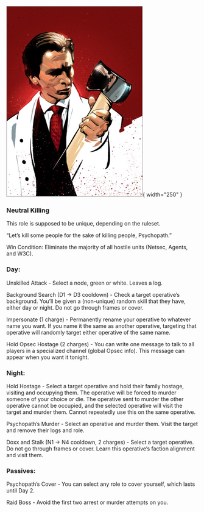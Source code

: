 ![psychopath.png](Images/psychopath.png){ width="250" }

### **Neutral Killing**

This role is supposed to be unique, depending on the ruleset.

“Let’s kill some people for the sake of killing people, Psychopath.”

Win Condition: Eliminate the majority of all hostile units (Netsec, Agents, and W3C).

### **Day:**

Unskilled Attack - Select a node, green or white. Leaves a log.

Background Search (D1 -> D3 cooldown) - Check a target operative’s background. You’ll be given a (non-unique) random skill that they have, either day or night. Do not go through frames or cover.

Impersonate (1 charge) - Permanently rename your operative to whatever name you want. If you name it the same as another operative, targeting that operative will randomly target either operative of the same name.

Hold Opsec Hostage (2 charges) - You can write one message to talk to all players in a specialized channel (global Opsec info). This message can appear when you want it tonight.

### **Night:**

Hold Hostage - Select a target operative and hold their family hostage, visiting and occupying them. The operative will be forced to murder someone of your choice or die. The operative sent to murder the other operative cannot be occupied, and the selected operative will visit the target and murder them. Cannot repeatedly use this on the same operative.

Psychopath’s Murder - Select an operative and murder them. Visit the target and remove their logs and role.

Doxx and Stalk (N1 -> N4 cooldown, 2 charges) - Select a target operative. Do not go through frames or cover. Learn this operative’s faction alignment and visit them.

### **Passives:**

Psychopath’s Cover - You can select any role to cover yourself, which lasts until Day 2.

Raid Boss - Avoid the first two arrest or murder attempts on you.